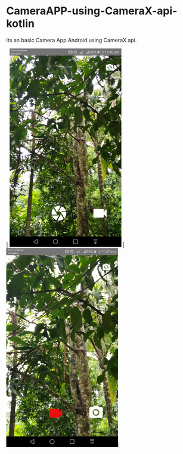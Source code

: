 # CameraAPP-using-CameraX-api-kotlin

Its an basic Camera App Android using CameraX api.


| <img src="images/capture_image.png" width="300"> | <img src="images/capture_video.png" width="300">|

